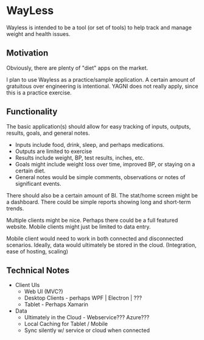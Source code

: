 # WayLess
Wayless is intended to be a tool (or set of tools) to help track and manage weight and health issues.

## Motivation
Obviously, there are plenty of "diet" apps on the market.

I plan to use Wayless as a practice/sample application.  A certain amount of gratuitous over engineering is intentional.  YAGNI does not really apply, since this is a practice exercise.

## Functionality 
The basic application(s) should allow for easy tracking of inputs, outputs, results, goals, and general notes.
* Inputs include food, drink, sleep, and perhaps medications.
* Outputs are limited to exercise
* Results include weight, BP, test results, inches, etc.
* Goals might include weight loss over time, improved BP, or staying on a certain diet.
* General notes would be simple comments, observations or notes of significant events.

There should also be a certain amount of BI.
The stat/home screen might be a dashboard.
There could be simple reports showing long and short-term trends.

Multiple clients might be nice.
Perhaps there could be a full featured website.
Mobile clients might just be limited to data entry.

Mobile client would need to work in both connected and disconnected scenarios.
Ideally, data would ultimately be stored in the cloud. (Integration, ease of hosting, scaling)


## Technical Notes
* Client UIs
  * Web UI (MVC?)
  * Desktop Clients - perhaps WPF | Electron | ???
  * Tablet - Perhaps Xamarin
* Data 
  * Ultimately in the Cloud - Webservice??? Azure???
  * Local Caching for Tablet / Mobile
  * Sync silently w/ service or cloud when connected
 

